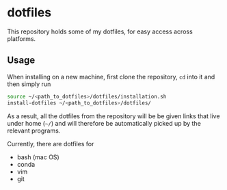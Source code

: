 # dotfiles
This repository holds some of my dotfiles, for easy access across platforms. 

## Usage
When  installing on a new machine, first clone the repository, `cd` into it and then simply run 

```bash
source ~/<path_to_dotfiles>/dotfiles/installation.sh
install-dotfiles ~/<path_to_dotfiles>/dotfiles/
```

As a result, all the dotfiles from the repository will be be given links that live under home (`~/`) and will therefore be automatically picked up by the relevant programs. 

Currently, there are dotfiles for 
- bash (mac OS)
- conda
- vim 
- git
